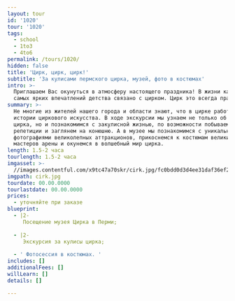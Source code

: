 ```yaml
---
layout: tour
id: '1020'
tour: '1020'
tags:
  - school
  - 1to3
  - 4to6
permalink: /tours/1020/
hidden: false
title: 'Цирк, цирк, цирк!'
subtitle: 'За кулисами пермского цирка, музей, фото в костюмах'
intro: >-
  Приглашаем Вас окунуться в атмосферу настоящего праздника! В жизни каждого из
  самых ярких впечатлений детства связано с цирком. Цирк это всегда праздник!
summary: >-
  Не многие из жителей нашего города и области знают, что в цирке работает музей
  истории циркового искусства. В ходе экскурсии мы узнаем не только об истории
  цирка, но и познакомимся с закулисной жизнью, по возможности побываем на
  репетиции и заглянем на конюшню. А в музее мы познакомимся с уникальными
  фотографиями великолепных аттракционов, прикоснемся к костюмам великих
  мастеров арены и окунемся в волшебный мир цирка.
length: 1.5-2 часа
tourlength: 1.5-2 часа
imgasset: >-
  //images.contentful.com/x9tc47a70skr/cirk.jpg/fc0bdd0d3d4ee31daf36ef288193580a/cirk.jpg
imgpath: cirk.jpg
tourdate: 00.00.0000
tourlastdate: 00.00.0000
prices:
  - уточняйте при заказе
blueprint:
  - |2-
     Посещение музея Цирка в Перми; 
     
  - |2-
     Экскурсия за кулисы цирка; 
     
  - ' Фотосессия в костюмах. '
includes: []
additionalFees: []
willLearn: []
details: []

---
```

